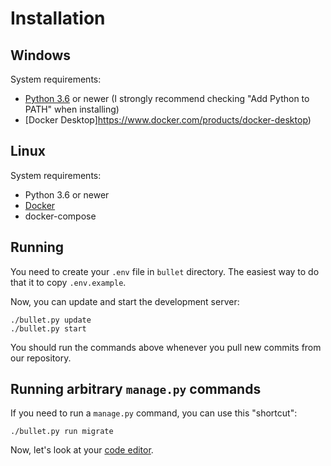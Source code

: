 # Installation

## Windows

System requirements:
- [Python 3.6](https://www.python.org/downloads/) or newer (I strongly recommend checking "Add Python to PATH" when installing)
- [Docker Desktop]https://www.docker.com/products/docker-desktop)

## Linux

System requirements:
- Python 3.6 or newer
- [Docker](https://docs.docker.com/engine/install/)
- docker-compose

## Running

You need to create your `.env` file in `bullet` directory. The easiest way to do that it to copy `.env.example`.

Now, you can update and start the development server:

```shell
./bullet.py update
./bullet.py start
```

You should run the commands above whenever you pull new commits from our repository.

## Running arbitrary `manage.py` commands

If you need to run a `manage.py` command, you can use this "shortcut":

```shell
./bullet.py run migrate
```

Now, let's look at your [code editor](02-ide.md).
